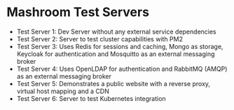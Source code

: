 
# Mashroom Test Servers

 * Test Server 1: Dev Server without any external service dependencies
 * Test Server 2: Server to test cluster capabilities with PM2
 * Test Server 3: Uses Redis for sessions and caching, Mongo as storage, Keycloak for authentication and Mosquitto as an external messaging broker
 * Test Server 4: Uses OpenLDAP for authentication and RabbitMQ (AMQP) as an external messaging broker
 * Test Server 5: Demonstrates a public website with a reverse proxy, virtual host mapping and a CDN
 * Test Server 6: Server to test Kubernetes integration
